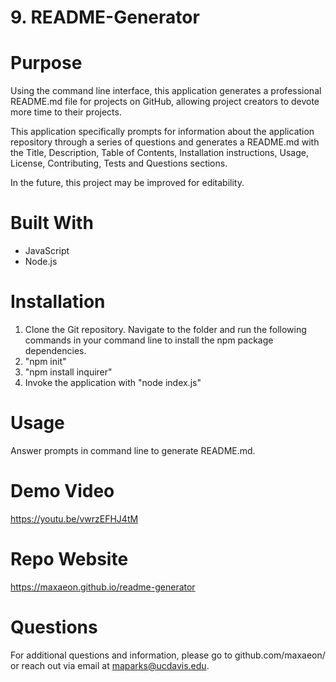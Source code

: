 # 9. README-Generator

# Purpose
Using the command line interface, this application generates a professional README.md file for projects on GitHub, allowing project creators to devote more time to their projects. 

This application specifically prompts for information about the application repository through a series of questions and generates a README.md with the Title, Description, Table of Contents, Installation instructions, Usage, License, Contributing, Tests and Questions sections.

In the future, this project may be improved for editability.

# Built With
* JavaScript
* Node.js

# Installation
1. Clone the Git repository. Navigate to the folder and run the following commands in your command line to install the npm package dependencies.
2. "npm init"
3. "npm install inquirer"
4. Invoke the application with "node index.js"

# Usage
Answer prompts in command line to generate README.md.

# Demo Video 
https://youtu.be/vwrzEFHJ4tM

# Repo Website
https://maxaeon.github.io/readme-generator

# Questions
For additional questions and information, please go to github.com/maxaeon/
or reach out via email at maparks@ucdavis.edu.


